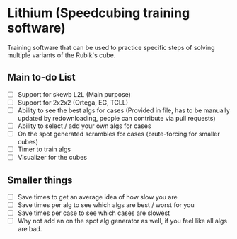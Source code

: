 # Lithium (Speedcubing training software)
Training software that can be used to practice specific steps of solving multiple variants of the Rubik's cube.

## Main to-do List
- [ ] Support for skewb L2L (Main purpose)
- [ ] Support for 2x2x2 (Ortega, EG, TCLL)
- [ ] Ability to see the best algs for cases (Provided in file, has to be manually updated by redownloading, people can contribute via pull requests)
- [ ] Ability to select / add your own algs for cases
- [ ] On the spot generated scrambles for cases (brute-forcing for smaller cubes)
- [ ] Timer to train algs
- [ ] Visualizer for the cubes

## Smaller things
- [ ] Save times to get an average idea of how slow you are
- [ ] Save times per alg to see which algs are best / worst for you
- [ ] Save times per case to see which cases are slowest
- [ ] Why not add an on the spot alg generator as well, if you feel like all algs are bad.
